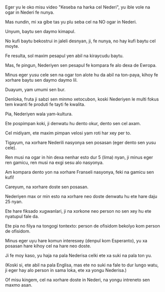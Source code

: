 Eger yu le oko misu video "Keseba na harka cel Nederi", yu ible vole na ogar in Nederi fe nunya.

Mas nundin, mi xa gibe tas yu plu seba cel na NO ogar in Nederi.

Unyum, baytu sen daymo kimapul.

No kufi baytu bekostrui in jaleli desnyan, ji, fe nunya, no hay kufi baytu cel moyte.

Fe resulta, sol maxim pesapul yen abil na kiraycudu baytu.

Mas, fe pingun, Nederiyen sen pesapul fe kompara fe alo dexa de Ewropa.

Minus eger yusu cele sen na ogar ton alote hu da abil na ton-paya, kihoy fe xorhare baytu sen daymo daymo lil.

Duayum, yam umumi sen bur.

Denloka, fruta ji sabzi sen minmo xetocubon, koski Nederiyen le multi fokus tem kwanti fe produti fe tayti fe kwalita.  

Pia, Nederiyen wala yam-kultura.

Ete pospimpan koki, ji denwatu hu dento okur, dento sen cel axam.

Cel midiyam, ete maxim pimpan velosi yam roti har xey per to.

Tigayum, na xorhare Nederili nasyonya sen posasan (eger dento sen yusu cele).

Ren musi na ogar in hin dexa nenhar esto dur 5 (lima) nyan, ji minus eger ren gamicu, ren musi na exgi sesu alo nasyonya.

Am kompara dento yon na xorhare Franseli nasyonya, feki na gamicu sen kufi!

Careyum, na xorhare doste sen posasan.

Nederiyen max or min esto na xorhare neo doste denwatu hu ete hare daju 25 nyan.

Ete hare fiksado xugwanlari, ji na xorkone neo person no sen xey hu ete nyatupul fale da.

Ete pia no filya na tongogi tontexto: person de ofisidom bekolyo kom person de ofisidom.

Minus eger uyu hare komun interesxey (denpul kom Esperanto), yu xa posasan hare kihoy cel na hare neo doste.

Ji fe moy kaso, yu haja na pala Nederisa celki ete xa suki na pala ton yu.

(Koski si, ete abil na pala Englisa, mas ete no suki na fale to dur lungo watu, ji eger hay alo person in sama loka, ete xa yongu Nederisa.)

Of misu kingem, cel na xorhare doste in Nederi, na yongu intreneto sen maxmo asan.
